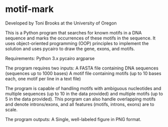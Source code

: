 # motif-mark

Developed by Toni Brooks at the University of Oregon

This is a Python program that searches for known motifs in a DNA sequence and marks the occurrences of these motifs in the sequence. It uses object-oriented programming (OOP) principles to implement the solution and uses pycairo to draw the gene, exons, and motifs.

Requirements:
  Python 3.x
  pycairo
  argparse
  
The program requires two inputs:
  A FASTA file containing DNA sequences (sequences up to 1000 bases)
  A motif file containing motifs (up to 10 bases each, one motif per line in a text file)
  

The program is capable of handling motifs with ambiguous nucleotides and multiple sequences (up to 10 in the data provided) and multiple motifs (up to 5 in the data provided). This porgram can also handle overlapping motifs and denote introns/exons, and all features (motifs, introns, exons) are to scale.

The program outputs:
  A Single, well-labeled figure in PNG format.
